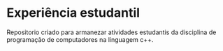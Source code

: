 # Experiência estudantil 
Repositorio criado para armanezar atividades estudantis da disciplina de programação de computadores na línguagem c++.
